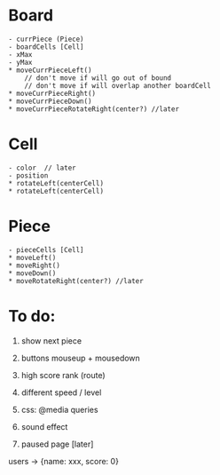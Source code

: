 # Board
    - currPiece (Piece)
    - boardCells [Cell]
    - xMax
    - yMax 
    * moveCurrPieceLeft()
        // don't move if will go out of bound
        // don't move if will overlap another boardCell
    * moveCurrPieceRight()
    * moveCurrPieceDown()
    * moveCurrPieceRotateRight(center?) //later

# Cell
    - color  // later
    - position    
    * rotateLeft(centerCell)
    * rotateLeft(centerCell)

# Piece
    - pieceCells [Cell]
    * moveLeft()
    * moveRight()
    * moveDown()
    * moveRotateRight(center?) //later

# To do: 
1. show next piece
2. buttons mouseup + mousedown
3. high score rank (route)
4. different speed / level
5. css: @media queries
6. sound effect

1. paused page [later]


users -> {name: xxx, score: 0}